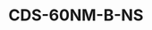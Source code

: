 # CDS-60NM-B-NS
<a name="material" />
<script type="application/ld+json">

  {
    "@context": "https://schema.org/",
    "@type": "ChemicalSubstance",
    "http://purl.org/dc/terms/conformsTo":
      {
        "@type": "CreativeWork",
        "@id": "https://bioschemas.org/profiles/ChemicalSubstance/0.4-RELEASE/"
      },
    "@id": "https://egonw.github.io/nanowiki/nanowiki509.html#material",
    "name": "CDS-60NM-B-NS",
    "sameAs: "http://127.0.0.1/mediawiki/index.php/Special:URIResolver/CDS-2D60NM-2DB-2DNS"
  }
</script>

